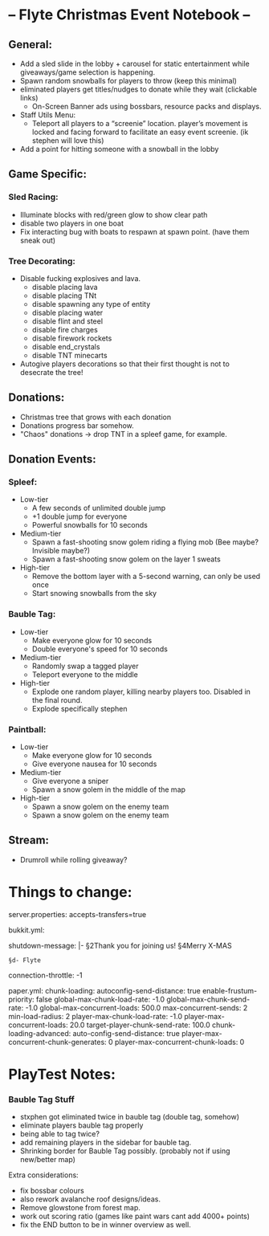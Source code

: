 # – Flyte Christmas Event Notebook –

## General:

- Add a sled slide in the lobby + carousel for static entertainment while giveaways/game selection is happening.
- Spawn random snowballs for players to throw (keep this minimal)
- eliminated players get titles/nudges to donate while they wait (clickable links)
    - On-Screen Banner ads using bossbars, resource packs and displays.
- Staff Utils Menu:
    - Teleport all players to a “screenie” location. player’s movement is locked and facing forward to facilitate an easy event screenie. (ik stephen
      will love this)
- Add a point for hitting someone with a snowball in the lobby

## Game Specific:

### Sled Racing:

- Illuminate blocks with red/green glow to show clear path
- disable two players in one boat
- Fix interacting bug with boats to respawn at spawn point. (have them sneak out)

### Tree Decorating:

- Disable fucking explosives and lava.
    - disable placing lava
    - disable placing TNt
    - disable spawning any type of entity
    - disable placing water
    - disable flint and steel
    - disable fire charges
    - disable firework rockets
    - disable end_crystals
    - disable TNT minecarts
- Autogive players decorations so that their first thought is not to desecrate the tree!

## Donations:

- Christmas tree that grows with each donation
- Donations progress bar somehow.
- "Chaos" donations -> drop TNT in a spleef game, for example.

## Donation Events:

### Spleef:
 - Low-tier
    - A few seconds of unlimited double jump
    - +1 double jump for everyone
    - Powerful snowballs for 10 seconds
- Medium-tier
    - Spawn a fast-shooting snow golem riding a flying mob (Bee maybe? Invisible maybe?)
    - Spawn a fast-shooting snow golem on the layer 1 sweats
- High-tier
    - Remove the bottom layer with a 5-second warning, can only be used once
    - Start snowing snowballs from the sky

### Bauble Tag:
 - Low-tier
    - Make everyone glow for 10 seconds
    - Double everyone's speed for 10 seconds
 - Medium-tier
    - Randomly swap a tagged player
    - Teleport everyone to the middle
 - High-tier
    - Explode one random player, killing nearby players too. Disabled in the final round.
    - Explode specifically stephen

### Paintball:
  - Low-tier
    - Make everyone glow for 10 seconds
    - Give everyone nausea for 10 seconds
  - Medium-tier
    - Give everyone a sniper
    - Spawn a snow golem in the middle of the map
  - High-tier
    - Spawn a snow golem on the enemy team
    - Spawn a snow golem on the enemy team

## Stream:

- Drumroll while rolling giveaway?

# Things to change:

server.properties:
accepts-transfers=true

bukkit.yml:

shutdown-message: |-
§2Thank you for joining us!
§4Merry X-MAS

    §d- Flyte

connection-throttle: -1

paper.yml:
chunk-loading:
autoconfig-send-distance: true
enable-frustum-priority: false
global-max-chunk-load-rate: -1.0
global-max-chunk-send-rate: -1.0
global-max-concurrent-loads: 500.0
max-concurrent-sends: 2
min-load-radius: 2
player-max-chunk-load-rate: -1.0
player-max-concurrent-loads: 20.0
target-player-chunk-send-rate: 100.0
chunk-loading-advanced:
auto-config-send-distance: true
player-max-concurrent-chunk-generates: 0
player-max-concurrent-chunk-loads: 0

# PlayTest Notes:

### Bauble Tag Stuff

- stxphen got eliminated twice in bauble tag (double tag, somehow)
- eliminate players bauble tag properly
- being able to tag twice?
- add remaining players in the sidebar for bauble tag.
- Shrinking border for Bauble Tag possibly. (probably not if using new/better map)

Extra considerations:

- fix bossbar colours
- also rework avalanche roof designs/ideas.
- Remove glowstone from forest map.
- work out scoring ratio (games like paint wars cant add 4000+ points)
- fix the END button to be in winner overview as well.
